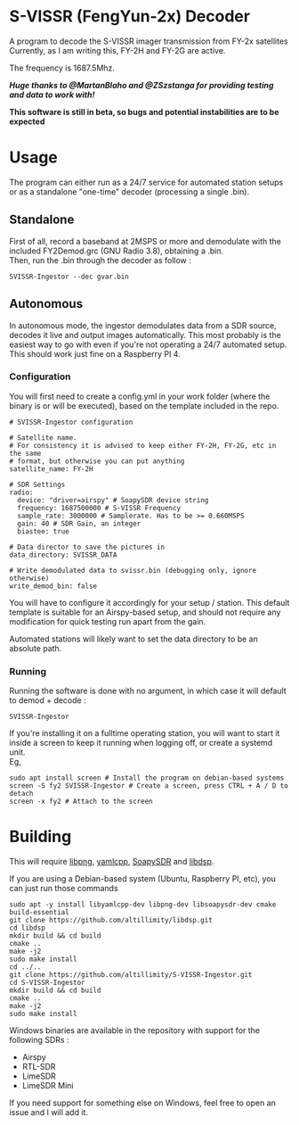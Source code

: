 # S-VISSR (FengYun-2x) Decoder

A program to decode the S-VISSR imager transmission from FY-2x satellites  
Currently, as I am writing this, FY-2H and FY-2G are active.

The frequency is 1687.5Mhz.

***Huge thanks to @MartanBlaho and @ZSzstanga for providing testing and data to work with!***

**This software is still in beta, so bugs and potential instabilities are to be expected**

# Usage

The program can either run as a 24/7 service for automated station setups or as a standalone "one-time" decoder (processing a single .bin).

## Standalone

First of all, record a baseband at 2MSPS or more and demodulate with the included FY2Demod.grc (GNU Radio 3.8), obtaining a .bin.   
Then, run the .bin through the decoder as follow :
``` 
SVISSR-Ingestor --dec gvar.bin
```

## Autonomous

In autonomous mode, the ingestor demodulates data from a SDR source, decodes it live and output images automatically. This most probably is the easiest way to go with even if you're not operating a 24/7 automated setup.   
This should work just fine on a Raspberry PI 4.

### Configuration

You will first need to create a config.yml in your work folder (where the binary is or will be executed), based on the template included in the repo.

```
# SVISSR-Ingestor configuration

# Satellite name. 
# For consistency it is advised to keep either FY-2H, FY-2G, etc in the same 
# format, but otherwise you can put anything
satellite_name: FY-2H

# SDR Settings
radio:
  device: "driver=airspy" # SoapySDR device string
  frequency: 1687500000 # S-VISSR Frequency
  sample_rate: 3000000 # Samplerate. Has to be >= 0.660MSPS
  gain: 40 # SDR Gain, an integer
  biastee: true

# Data director to save the pictures in
data_directory: SVISSR_DATA

# Write demodulated data to svissr.bin (debugging only, ignore otherwise)
write_demod_bin: false
```

You will have to configure it accordingly for your setup / station. This default template is suitable for an Airspy-based setup, and should not require any modification for quick testing run apart from the gain.

Automated stations will likely want to set the data directory to be an absolute path.

### Running

Running the software is done with no argument, in which case it will default to demod + decode :
```
SVISSR-Ingestor
```

If you're installing it on a fulltime operating station, you will want to start it inside a screen to keep it running when logging off, or create a systemd unit.   
Eg,
```
sudo apt install screen # Install the program on debian-based systems
screen -S fy2 SVISSR-Ingestor # Create a screen, press CTRL + A / D to detach
screen -x fy2 # Attach to the screen
```

# Building

This will require [libpng](https://github.com/glennrp/libpng), [yamlcpp](https://github.com/jbeder/yaml-cpp), [SoapySDR](https://github.com/pothosware/SoapySDR) and [libdsp](https://github.com/altillimity/libdsp).   

If you are using a Debian-based system (Ubuntu, Raspberry PI, etc), you can just run those commands

```
sudo apt -y install libyamlcpp-dev libpng-dev libsoapysdr-dev cmake build-essential
git clone https://github.com/altillimity/libdsp.git
cd libdsp
mkdir build && cd build
cmake ..
make -j2
sudo make install
cd ../..
git clone https://github.com/altillimity/S-VISSR-Ingestor.git
cd S-VISSR-Ingestor
mkdir build && cd build
cmake ..
make -j2
sudo make install
```

Windows binaries are available in the repository with support for the following SDRs :
- Airspy
- RTL-SDR
- LimeSDR
- LimeSDR Mini
   
If you need support for something else on Windows, feel free to open an issue and I will add it.
